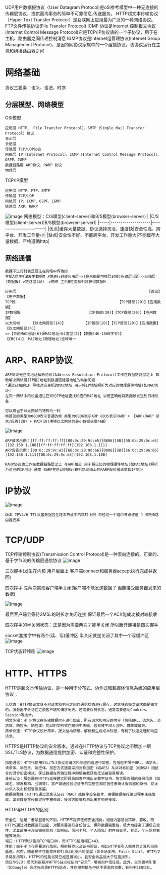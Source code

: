 UDP用户数据报协议〈User Datagram Protocol)是oSI参考模型中一种无连接的传输层协议，提供面向事务的简单不可靠信息.传送服务。
HTTP超文本传输协议（Hyper Text Transfer Protocol〉是互联网上应用最为广泛的一种网络协议。FTP文件传输协议(File Transfer Protocol)
ICMP 协议是Internet 控制报文协议(Internet Control Message Protocol)它是TCP/IP协议族的一个子协议，用于在主机、路由器之间传递控制消息
IGMP协议是Internet组管理协议(Internet Group Management Protocol)，是因特网协议家族中的一个组播协议。该协议运行在主机和组播路由器之间
# 网络基础
协议三要素：语义、语法、时序

## 分层模型、网络模型
OSI模型
```
应用层 HTTP、 File Transfer Protocol）、SMTP（Simple Mail Transfer Protocol）协议
表示层
会话层
传输层 TCP/UDP协议
网络层 IP（Internet Protocol）、ICMP（Internet Control Message Protocol）、OSPF、IGMP
数据链路层 ARP协议、RARP 协议
物理层
```
TCP/IP模型
```
应用层 HTTP、FTP、SMTP
传输层 TCP/UDP
网络层 IP、ICMP、OSPF、IGMP
链路层 ARP、RARP
```
![image](https://github.com/Amaz1ngJR/Technology/assets/83129567/8a74bda2-d811-4e3f-9d3a-32b4fa0bf16e)
网络模型：C/S模型(client-server)和B/S模型(browser-server)
|    |C/S模型(client-server)|B/S模型(browser-server)|
|-----|--------------------|------------------------|
|优点|缓存大量数据、协议选择灵活、速度快|安全性高、跨平台、开发工作量小|
|缺点|安全性不好、不能跨平台、开发工作量大|不能缓存大量数据、严格遵循http|
## 网络通信
```
数据不进行封装是没法在网络中传输的
主机A向主机B发生数据M 对M进行封装应用层->(剩余都是内核层封装)传输层(段)->网络层(数据报)->链路层(帧) ->网络 主机B逆向解封装获得数据M
```
```
应用层                                                           【首部】【用户数据】
TCP段                                              【TCP首部(20)】【应用数据】
IP数据报                              【IP首部(20)】【TCP首部(20)】【应用数据】
以太网帧     【以太网首部(14)】        【IP首部(20)】【TCP首部(20)】【应用数据】【以太网尾部(4)】
=>【目的MAC地址(6)源MAC地址(6)类型(2)】【数据(46-1500字节)】                   【CRC(4)】 MAC地址(物理地址)全球唯一
```
# ARP、RARP协议
```
ARP协议是正向地址解析协议(Address Resolution Protocol)工作在数据链路层之上 帮助解决网络层(IP层)地址到数据链路层地址的映射问题
*通过已知的IP 寻找对应主机的MAc地址 用于将IP地址解析为对应的物理硬件地址(如MAC地址)
在同一网络中的设备通过已知的IP地址查找相应的MAC地址 以便正确地将数据帧发送到目标设备
```
```
可以相当于以太网帧的特殊的一种
帧首部的类型为0800表示普通的帧 类型为0806表示ARP 8035表示RARP + 【ARP/RARP 请求/应答(28) + PAD(18)凑够以太网帧的最小数据长度46B】
```
![image](https://github.com/Amaz1ngJR/Technology/assets/83129567/5c31c69a-a7ab-448d-afff-82d0f3ac80f1)
```
ARP请求示例：[ff:ff:ff:ff:ff][00:0c:29:9c:e5][0806][8B][00:0c:29:9c:e5][192.168.1.108][ff:ff:ff:ff:ff][192.168.1.111]
ARP应答示例：[00:0c:29:9c:e5][66:0c:29:96:66][0806][8B][66:0c:29:96:66][192.168.1.111][00:0c:29:9c:e5][192.168.1.108]
```
```
RARP协议也工作在数据链路层之上 与ARP相反 用于将已知的物理硬件地址(如MAC地址)解析为对应的IP地址 通常 RARP在启动时由计算机向网络上的RARP服务器请求其IP地址
```

# IP协议
![image](https://github.com/Amaz1ngJR/Technology/assets/83129567/2d9bfb90-c911-4732-9239-895b27917f18)
```
版本 IPV4/6 TTL设置数据包在路由节点中的跳转上限 每经过一个路由节点该值-1 直到0路由器丢弃
```
# TCP/UDP
TCP传输控制协议(Transmission Control Protocol)是一种面向连接的、可靠的、基于字节流的传输层通信协议
![image](https://github.com/Amaz1ngJR/Technology/assets/83129567/53269520-051d-478b-a58e-0ec962c6a0ba)

三次握手(发生在内核 用户层面上 客户端connect和服务器accept执行完成并返回)

四次挥手 先两次实现客户端半关闭(客户端不能发送数据了 但能接受服务器发来的数据)

![image](https://github.com/Amaz1ngJR/Technology/assets/83129567/033e1657-0e5d-41fd-942f-32ec9d22fd65)

最后客户端会等待2MSL的时长才关闭连接 保证最后一个ACK能成功被对端接收

四次挥手的半关闭状态：正是因为需要两次才能半关闭 所以断开连接是四次握手

socket套接字中有两个(读、写)缓冲区 半关闭就是关闭了其中一个写缓冲区
![image](https://github.com/Amaz1ngJR/Technology/assets/83129567/55163018-cfea-44eb-8f63-c368101450d0)

TCP状态转移图
![image](https://github.com/Amaz1ngJR/Technology/assets/83129567/12c270d9-53d1-4d57-8dfd-9d7b12503155)

# HTTP、HTTPS
HTTP是超文本传输协议，是一种用于分布式、协作式和超媒体信息系统的应用层协议；
```
无状态：HTTP协议本身不对请求和响应之间的通信状态进行保存。这意味着每次请求都是独立的，服务器不会记住之前客户端的请求历史。若需要保持状态，通常需要借助Cookies、Session等技术。
明文传输：HTTP协议在传输数据时不进行加密，所有请求和响应的内容（包括URL、请求头、请求体、响应头、响应体）均以明文形式在网络中传输，容易被中间人监听、篡改或冒充。
简单快速：HTTP协议设计简单，报文结构清晰，解析和生成成本较低，有利于快速处理和响应请求。
```
HTTPS是HTTP协议的安全版本，通过在HTTP协议与TCP协议之间增加一层SSL/TLS协议，为数据通信提供加密、认证和完整性保护。
```
加密通信：HTTPS使用SSL/TLS协议对请求和响应内容进行加密，包括但不限于URL、请求头、请求体、响应头、响应体。加密方式通常采用对称加密（如AES）与非对称加密（如RSA）相结合的混合加密模式，保证数据在传输过程中即使被截获也无法被轻易解读。
身份认证：服务器在HTTPS连接建立阶段会向客户端出示数字证书，包含服务器的身份信息（如域名、颁发机构、公钥等）。客户端通过验证证书的完整性和可信性来确认服务器的身份，防止中间人攻击和假冒服务器。
数据完整性：HTTPS通过消息认证码（MAC）或数字签名技术，确保数据在传输过程中未经篡改。如果数据在传输过程中被修改，接收方能够检测出来并拒绝接收。
```
HTTP与HTTPS的区别
```
安全性：这是二者最显著的区别。HTTP不提供任何安全措施，通信内容易被窃听、篡改。而HTTPS通过对数据进行加密、对服务器进行身份验证、保障数据完整性，极大地提高了通信安全性，尤其适用于涉及敏感信息（如密码、信用卡号、个人隐私）的在线交易、登录、个人信息管理等场景。
端口：HTTP默认使用TCP端口80，而HTTPS使用端口443。
性能：由于HTTPS需要进行加密、解密操作以及证书验证，相比HTTP会引入额外的计算和网络延迟。然而，随着硬件性能提升和TLS优化技术的发展（如会话复用、False Start、HTTP/2多路复用等），HTTPS的性能劣势已经显著减小，且安全收益远大于性能损失。
信任与SEO：现代浏览器对HTTPS站点标记为“安全”，增强用户信任感。此外，主流搜索引擎（如Google）会优先收录HTTPS站点，并在搜索排名中给予更高的权重，有利于SEO优化。
```
